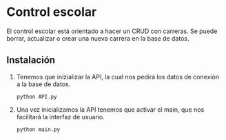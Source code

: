 # Control escolar

El control escolar está orientado a hacer un CRUD con carreras. Se puede borrar, actualizar o crear una nueva carrera en la base de datos.

## Instalación 

1. Tenemos que inizializar la API, la cual nos pedirá los datos de conexión a la base de datos.
    ```
    python API.py
    ```

2. Una vez inicializamos la API tenemos que activar el main, que nos facilitará la interfaz de usuario.

    ```
    python main.py
    ```


